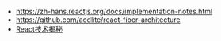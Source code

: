 - https://zh-hans.reactjs.org/docs/implementation-notes.html
- https://github.com/acdlite/react-fiber-architecture
- [React技术揭秘](https://react.iamkasong.com/)